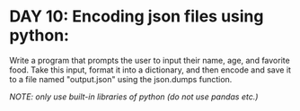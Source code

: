 # DAY 10: Encoding json files using python:
Write a program that prompts the user to input their name, age, and favorite food. Take this input, format it into a dictionary, and then encode and save it to a file named "output.json" using the json.dumps function.


*NOTE: only use built-in libraries of python (do not use pandas etc.)*

